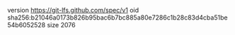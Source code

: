 version https://git-lfs.github.com/spec/v1
oid sha256:b21046a0173b826b95bac6b7bc885a80e7286c1b28c83d4cba51be54b6052528
size 2076
